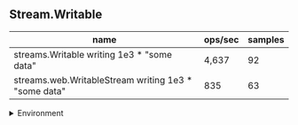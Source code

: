 ## Stream.Writable

|name|ops/sec|samples|
|-|-|-|
|streams.Writable writing 1e3 * "some data"|4,637|92|
|streams.web.WritableStream writing 1e3 * "some data"|835|63|


<details>
<summary>Environment</summary>

* __Machine:__ linux x64 | 2 vCPUs | 6.8GB Mem
* __Run:__ Tue Oct 24 2023 17:46:33 GMT+0000 (Coordinated Universal Time)
</details>

<!--
{"environment":{"platform":"linux","arch":"x64","cpus":2,"totalMemory":6.7597503662109375},"benchmarks":[{"name":"streams.Writable writing 1e3 * \"some data\"","opsSec":4636.560474237914,"samples":5},{"name":"streams.web.WritableStream writing 1e3 * \"some data\"","opsSec":834.7190172250607,"samples":6}]}-->
